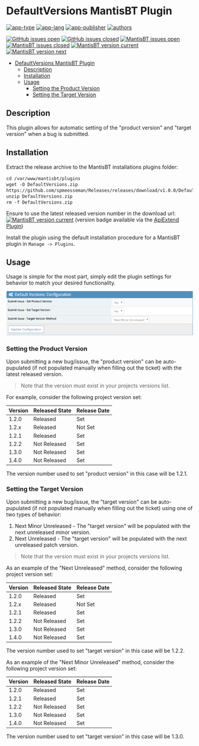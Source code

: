 # DefaultVersions MantisBT Plugin

[![app-type](https://img.shields.io/badge/category-mantisbt%20plugins-blue.svg)](https://github.com/spmeesseman)
[![app-lang](https://img.shields.io/badge/language-php-blue.svg)](https://github.com/spmeesseman)
[![app-publisher](https://img.shields.io/badge/%20%20%F0%9F%93%A6%F0%9F%9A%80-app--publisher-e10000.svg)](https://github.com/spmeesseman/app-publisher)
[![authors](https://img.shields.io/badge/authors-scott%20meesseman-6F02B5.svg?logo=visual%20studio%20code)](https://github.com/spmeesseman)

[![GitHub issues open](https://img.shields.io/github/issues-raw/spmeesseman/DefaultVersions.svg?maxAge=2592000&logo=github)](https://github.com/spmeesseman/DefaultVersions/issues)
[![GitHub issues closed](https://img.shields.io/github/issues-closed-raw/spmeesseman/DefaultVersions.svg?maxAge=2592000&logo=github)](https://github.com/spmeesseman/DefaultVersions/issues)
[![MantisBT issues open](https://app1.spmeesseman.com/projects/plugins/ApiExtend/api/issues/countbadge/DefaultVersions/open)](https://app1.spmeesseman.com/projects/set_project.php?project=DefaultVersions&make_default=no&ref=bug_report_page.php)
[![MantisBT issues closed](https://app1.spmeesseman.com/projects/plugins/ApiExtend/api/issues/countbadge/DefaultVersions/closed)](https://app1.spmeesseman.com/projects/set_project.php?project=DefaultVersions&make_default=no&ref=bug_report_page.php)
[![MantisBT version current](https://app1.spmeesseman.com/projects/plugins/ApiExtend/api/versionbadge/DefaultVersions/current)](https://app1.spmeesseman.com/projects/set_project.php?project=DefaultVersions&make_default=no&ref=plugin.php?page=Releases/releases)
[![MantisBT version next](https://app1.spmeesseman.com/projects/plugins/ApiExtend/api/versionbadge/DefaultVersions/next)](https://app1.spmeesseman.com/projects/set_project.php?project=DefaultVersions&make_default=no&ref=plugin.php?page=Releases/releases)

- [DefaultVersions MantisBT Plugin](#DefaultVersions-MantisBT-Plugin)
  - [Description](#Description)
  - [Installation](#Installation)
  - [Usage](#Usage)
    - [Setting the Product Version](#Setting-the-Product-Version)
    - [Setting the Target Version](#Setting-the-Target-Version)

## Description

This plugin allows for automatic setting of the "product version" and "target version" when a bug is submitted.

## Installation

Extract the release archive to the MantisBT installations plugins folder:

    cd /var/www/mantisbt/plugins
    wget -O DefaultVersions.zip https://github.com/spmeesseman/Releases/releases/download/v1.0.0/DefaultVersions.zip
    unzip DefaultVersions.zip
    rm -f DefaultVersions.zip

Ensure to use the latest released version number in the download url: [![MantisBT version current](https://app1.spmeesseman.com/projects/plugins/ApiExtend/api/versionbadge/DefaultVersions/current)](https://app1.spmeesseman.com/projects) (version badge available via the [ApiExtend Plugin](https://github.com/spmeesseman/ApiExtend))

Install the plugin using the default installation procedure for a MantisBT plugin in `Manage -> Plugins`.

## Usage

Usage is simple for the most part, simply edit the plugin settings for behavior to match your desired functionality.

![config](res/config.png)

### Setting the Product Version

Upon submitting a new bug/issue, the "product version" can be auto-pupulated (if not populated manually when filling out the ticket) with the latest released version.

> Note that the version must exist in your projects versions list.

For example, consider the following project version set:

|Version|Released State|Release Date|
|-|-|-|
|1.2.0|Released|Set|
|1.2.x|Released|Not Set|
|1.2.1|Released|Set|
|1.2.2|Not Released|Set|
|1.3.0|Not Released|Set|
|1.4.0|Not Released|Set|

The version number used to set "product version" in this case will be 1.2.1.

### Setting the Target Version

Upon submitting a new bug/issue, the "target version" can be auto-pupulated (if not populated manually when filling out the ticket) using one of two types of behavior:

1. Next Minor Unreleased - The "target version" will be populated with the next unreleased minor version.
2. Next Unreleased - The "target version" will be populated with the next unreleased patch version.

> Note that the version must exist in your projects versions list.

As an example of the "Next Unreleased" method, consider the following project version set:

|Version|Released State|Release Date|
|-|-|-|
|1.2.0|Released|Set|
|1.2.x|Released|Not Set|
|1.2.1|Released|Set|
|1.2.2|Not Released|Set|
|1.3.0|Not Released|Set|
|1.4.0|Not Released|Set|

The version number used to set "target version" in this case will be 1.2.2.

As an example of the "Next Minor Unreleased" method, consider the following project version set:

|Version|Released State|Release Date|
|-|-|-|
|1.2.0|Released|Set|
|1.2.1|Released|Set|
|1.2.2|Not Released|Set|
|1.3.0|Not Released|Set|
|1.4.0|Not Released|Set|

The version number used to set "target version" in this case will be 1.3.0.

